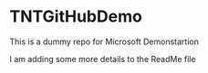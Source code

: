 # TNTGitHubDemo
This is a dummy repo for Microsoft Demonstartion

I am adding some more details to the ReadMe file
